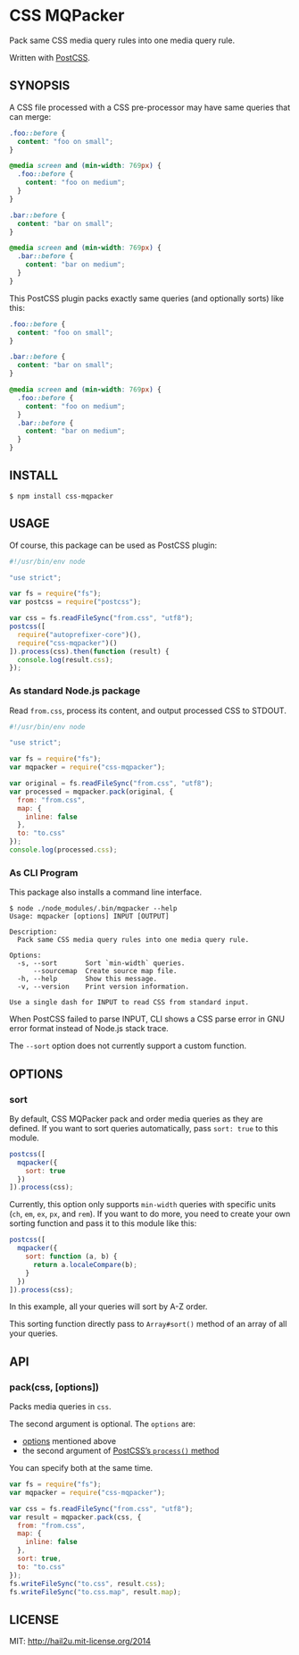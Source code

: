 CSS MQPacker
============

Pack same CSS media query rules into one media query rule.

Written with [PostCSS][1].


SYNOPSIS
--------

A CSS file processed with a CSS pre-processor may have same queries that can
merge:

```css
.foo::before {
  content: "foo on small";
}

@media screen and (min-width: 769px) {
  .foo::before {
    content: "foo on medium";
  }
}

.bar::before {
  content: "bar on small";
}

@media screen and (min-width: 769px) {
  .bar::before {
    content: "bar on medium";
  }
}
```

This PostCSS plugin packs exactly same queries (and optionally sorts) like this:

```css
.foo::before {
  content: "foo on small";
}

.bar::before {
  content: "bar on small";
}

@media screen and (min-width: 769px) {
  .foo::before {
    content: "foo on medium";
  }
  .bar::before {
    content: "bar on medium";
  }
}
```


INSTALL
-------

    $ npm install css-mqpacker


USAGE
-----

Of course, this package can be used as PostCSS plugin:

```javascript
#!/usr/bin/env node

"use strict";

var fs = require("fs");
var postcss = require("postcss");

var css = fs.readFileSync("from.css", "utf8");
postcss([
  require("autoprefixer-core")(),
  require("css-mqpacker")()
]).process(css).then(function (result) {
  console.log(result.css);
});
```


### As standard Node.js package

Read `from.css`, process its content, and output processed CSS to STDOUT.

```javascript
#!/usr/bin/env node

"use strict";

var fs = require("fs");
var mqpacker = require("css-mqpacker");

var original = fs.readFileSync("from.css", "utf8");
var processed = mqpacker.pack(original, {
  from: "from.css",
  map: {
    inline: false
  },
  to: "to.css"
});
console.log(processed.css);
```


### As CLI Program

This package also installs a command line interface.

    $ node ./node_modules/.bin/mqpacker --help
    Usage: mqpacker [options] INPUT [OUTPUT]
    
    Description:
      Pack same CSS media query rules into one media query rule.
    
    Options:
      -s, --sort       Sort `min-width` queries.
          --sourcemap  Create source map file.
      -h, --help       Show this message.
      -v, --version    Print version information.
    
    Use a single dash for INPUT to read CSS from standard input.

When PostCSS failed to parse INPUT, CLI shows a CSS parse error in GNU error
format instead of Node.js stack trace.

The `--sort` option does not currently support a custom function.


OPTIONS
-------

### sort

By default, CSS MQPacker pack and order media queries as they are defined. If
you want to sort queries automatically, pass `sort: true` to this module.

```javascript
postcss([
  mqpacker({
    sort: true
  })
]).process(css);
```

Currently, this option only supports `min-width` queries with specific units
(`ch`, `em`, `ex`, `px`, and `rem`). If you want to do more, you need to create
your own sorting function and pass it to this module like this:

```javascript
postcss([
  mqpacker({
    sort: function (a, b) {
      return a.localeCompare(b);
    }
  })
]).process(css);
```

In this example, all your queries will sort by A-Z order.

This sorting function directly pass to `Array#sort()` method of an array of all
your queries.


API
---

### pack(css, [options])

Packs media queries in `css`.

The second argument is optional. The `options` are:

- [options][2] mentioned above
- the second argument of [PostCSS’s `process()` method][3]

You can specify both at the same time.

```javascript
var fs = require("fs");
var mqpacker = require("css-mqpacker");

var css = fs.readFileSync("from.css", "utf8");
var result = mqpacker.pack(css, {
  from: "from.css",
  map: {
    inline: false
  },
  sort: true,
  to: "to.css"
});
fs.writeFileSync("to.css", result.css);
fs.writeFileSync("to.css.map", result.map);
```


LICENSE
-------

MIT: http://hail2u.mit-license.org/2014


[1]: https://github.com/postcss/postcss
[2]: #options
[3]: https://github.com/postcss/postcss#source-map
